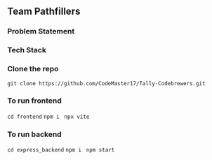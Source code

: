 ## Team Pathfillers

### Problem Statement

### Tech Stack

### Clone the repo

`git clone https://github.com/CodeMaster17/Tally-Codebrewers.git`

### To run frontend

`cd frontend`
`npm i `
`npx vite `

### To run backend

`cd express_backend`
`npm i `
`npm start`

